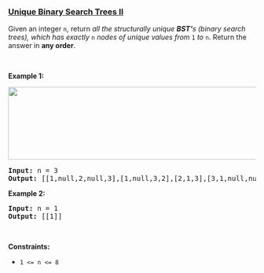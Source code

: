### [Unique Binary Search Trees II](https://leetcode.com/problems/unique-binary-search-trees-ii)

<p>Given an integer <code>n</code>, return <em>all the structurally unique <strong>BST&#39;</strong>s (binary search trees), which has exactly </em><code>n</code><em> nodes of unique values from</em> <code>1</code> <em>to</em> <code>n</code>. Return the answer in <strong>any order</strong>.</p>

<p>&nbsp;</p>
<p><strong class="example">Example 1:</strong></p>
<img alt="" src="https://assets.leetcode.com/uploads/2021/01/18/uniquebstn3.jpg" style="width: 600px; height: 148px;" />
<pre>
<strong>Input:</strong> n = 3
<strong>Output:</strong> [[1,null,2,null,3],[1,null,3,2],[2,1,3],[3,1,null,null,2],[3,2,null,1]]
</pre>

<p><strong class="example">Example 2:</strong></p>

<pre>
<strong>Input:</strong> n = 1
<strong>Output:</strong> [[1]]
</pre>

<p>&nbsp;</p>
<p><strong>Constraints:</strong></p>

<ul>
	<li><code>1 &lt;= n &lt;= 8</code></li>
</ul>
